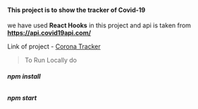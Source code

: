 #### This project is to show the tracker of Covid-19

we have used **React Hooks** in this project and api is taken from **https://api.covid19api.com/**

Link of project - [Corona Tracker](https://gocoronas.com)

> To Run Locally do
 
 ###### **_npm install_**
 ###### **_npm start_**

